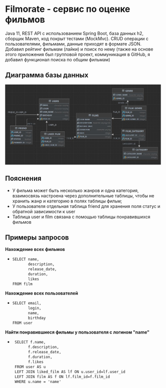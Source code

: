 # __Filmorate - сервис по оценке фильмов__
Java 11, REST API с использованием Spring Boot, база данных h2, сборщик Maven, код покрыт тестами (MockMvc). CRUD операции с пользователями, фильмами, данные приходят в формате JSON. Добавил рейтинг фильмам (лайки) и поиск по нему (также на основе этого приложения был групповой проект, коммуникация в GitHub, я добавил функционал поиска по общим фильмам)

## Диаграмма базы данных
![Diagram](/diagram.jpg)
## Пояснения
+ У фильма может быть несколько жанров и одна категория, взаимосвязь настроена через дополнительные таблицы, чтобы не
  хранить жанр и категорию в полях таблицы фильм;
+ У пользователя отдельная таблица friend для хранения поля статус и обратной зависимости к user
+ Таблица user и film связана с помощью таблицы понравившихся фильмов


## Примеры запросов
**Нахождение всех фильмов**
+     SELECT name,
             description,
             release_date,
             duration,
             likes
      FROM film

**Нахождение всех пользователей**
+     SELECT email,
             login,
             name,
             birthday
      FROM user

**Найти понравившиеся фильмы у пользователя с логином "name"**
+      SELECT f.name,
             f.description,
             f.release_date,
             f.duration,
             f.likes
       FROM user AS u
       LEFT JOIN liked_film AS lf ON u.user_id=lf.user_id
       LEFT JOIN film AS f ON lf.film_id=f.film_id
       WHERE u.name = 'name'
